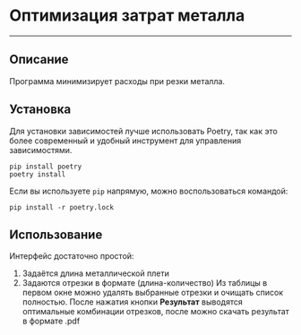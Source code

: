 # Оптимизация затрат металла

***
## Описание

Программа минимизирует расходы при резки металла. 

## Установка

Для установки зависимостей лучше использовать Poetry, так как это более современный и удобный инструмент для управления зависимостями. 

```
pip install poetry
poetry install
```

Если вы используете `pip` напрямую, можно воспользоваться командой:

`pip install -r poetry.lock`

## Использование

Интерфейс достаточно простой:
1. Задаётся длина металлической плети
2. Задаются отрезки в формате (длина-количество)
Из таблицы в первом окне можно удалять выбранные отрезки и очищать список полностью.
После нажатия кнопки **Результат** выводятся оптимальные комбинации отрезков, после можно скачать результат в формате .pdf
